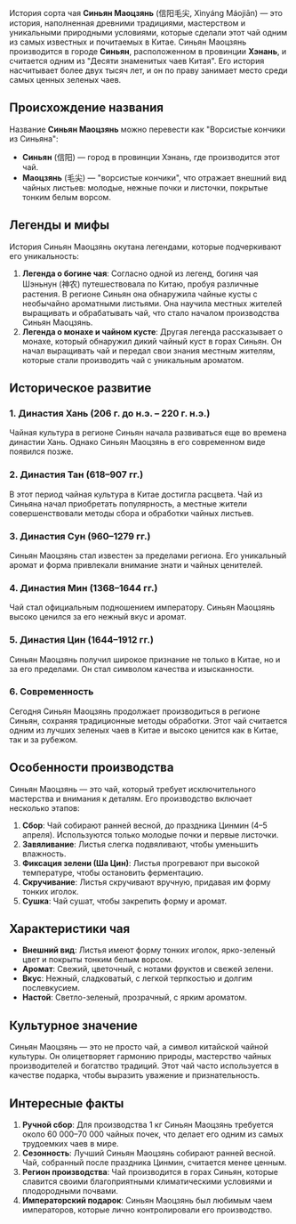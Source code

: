 История сорта чая **Синьян Маоцзянь** (信阳毛尖, Xìnyáng Máojiān) — это история, наполненная древними традициями, мастерством и уникальными природными условиями, которые сделали этот чай одним из самых известных и почитаемых в Китае. Синьян Маоцзянь производится в городе **Синьян**, расположенном в провинции **Хэнань**, и считается одним из "Десяти знаменитых чаев Китая". Его история насчитывает более двух тысяч лет, и он по праву занимает место среди самых ценных зеленых чаев.

## Происхождение названия

Название **Синьян Маоцзянь** можно перевести как "Ворсистые кончики из Синьяна":
- **Синьян** (信阳) — город в провинции Хэнань, где производится этот чай.
- **Маоцзянь** (毛尖) — "ворсистые кончики", что отражает внешний вид чайных листьев: молодые, нежные почки и листочки, покрытые тонким белым ворсом.

## Легенды и мифы

История Синьян Маоцзянь окутана легендами, которые подчеркивают его уникальность:
1. **Легенда о богине чая**:
   Согласно одной из легенд, богиня чая Шэньнун (神农) путешествовала по Китаю, пробуя различные растения. В регионе Синьян она обнаружила чайные кусты с необычайно ароматными листьями. Она научила местных жителей выращивать и обрабатывать чай, что стало началом производства Синьян Маоцзянь.
2. **Легенда о монахе и чайном кусте**:
   Другая легенда рассказывает о монахе, который обнаружил дикий чайный куст в горах Синьян. Он начал выращивать чай и передал свои знания местным жителям, которые стали производить чай с уникальным ароматом.

## Историческое развитие
### 1. Династия Хань (206 г. до н.э. – 220 г. н.э.)
   Чайная культура в регионе Синьян начала развиваться еще во времена династии Хань. Однако Синьян Маоцзянь в его современном виде появился позже.

### 2. Династия Тан (618–907 гг.)
   В этот период чайная культура в Китае достигла расцвета. Чай из Синьяна начал приобретать популярность, а местные жители совершенствовали методы сбора и обработки чайных листьев.

### 3. Династия Сун (960–1279 гг.)
   Синьян Маоцзянь стал известен за пределами региона. Его уникальный аромат и форма привлекали внимание знати и чайных ценителей.

### 4. Династия Мин (1368–1644 гг.)
   Чай стал официальным подношением императору. Синьян Маоцзянь высоко ценился за его нежный вкус и аромат.

### 5. Династия Цин (1644–1912 гг.)
   Синьян Маоцзянь получил широкое признание не только в Китае, но и за его пределами. Он стал символом качества и изысканности.

### 6. Современность
   Сегодня Синьян Маоцзянь продолжает производиться в регионе Синьян, сохраняя традиционные методы обработки. Этот чай считается одним из лучших зеленых чаев в Китае и высоко ценится как в Китае, так и за рубежом.

## Особенности производства

Синьян Маоцзянь — это чай, который требует исключительного мастерства и внимания к деталям. Его производство включает несколько этапов:
1. **Сбор**: Чай собирают ранней весной, до праздника Цинмин (4–5 апреля). Используются только молодые почки и первые листочки.
2. **Завяливание**: Листья слегка подвяливают, чтобы уменьшить влажность.
3. **Фиксация зелени (Ша Цин)**: Листья прогревают при высокой температуре, чтобы остановить ферментацию.
4. **Скручивание**: Листья скручивают вручную, придавая им форму тонких иголок.
5. **Сушка**: Чай сушат, чтобы закрепить форму и аромат.

## Характеристики чая

- **Внешний вид**: Листья имеют форму тонких иголок, ярко-зеленый цвет и покрыты тонким белым ворсом.
- **Аромат**: Свежий, цветочный, с нотами фруктов и свежей зелени.
- **Вкус**: Нежный, сладковатый, с легкой терпкостью и долгим послевкусием.
- **Настой**: Светло-зеленый, прозрачный, с ярким ароматом.

## Культурное значение

Синьян Маоцзянь — это не просто чай, а символ китайской чайной культуры. Он олицетворяет гармонию природы, мастерство чайных производителей и богатство традиций. Этот чай часто используется в качестве подарка, чтобы выразить уважение и признательность.

## Интересные факты

1. **Ручной сбор**: Для производства 1 кг Синьян Маоцзянь требуется около 60 000–70 000 чайных почек, что делает его одним из самых трудоемких чаев в мире.
2. **Сезонность**: Лучший Синьян Маоцзянь собирают ранней весной. Чай, собранный после праздника Цинмин, считается менее ценным.
3. **Регион производства**: Чай производится в горах Синьян, которые славится своими благоприятными климатическими условиями и плодородными почвами.
4. **Императорский подарок**: Синьян Маоцзянь был любимым чаем императоров, которые лично контролировали его производство.
